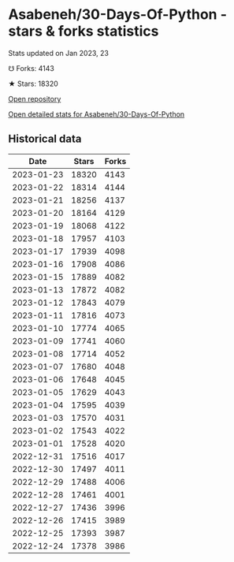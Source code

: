 # Asabeneh/30-Days-Of-Python - stars & forks statistics

Stats updated on Jan 2023, 23

☋ Forks: 4143

★ Stars: 18320

[Open repository](https://github.com/Asabeneh/30-Days-Of-Python)

[Open detailed stats for Asabeneh/30-Days-Of-Python](https://reviewgithub.com/rep/Asabeneh/30-Days-Of-Python)

## Historical data
| Date | Stars | Forks |
|------|-------|-------|
| 2023-01-23 | 18320 | 4143 | 
| 2023-01-22 | 18314 | 4144 | 
| 2023-01-21 | 18256 | 4137 | 
| 2023-01-20 | 18164 | 4129 | 
| 2023-01-19 | 18068 | 4122 | 
| 2023-01-18 | 17957 | 4103 | 
| 2023-01-17 | 17939 | 4098 | 
| 2023-01-16 | 17908 | 4086 | 
| 2023-01-15 | 17889 | 4082 | 
| 2023-01-13 | 17872 | 4082 | 
| 2023-01-12 | 17843 | 4079 | 
| 2023-01-11 | 17816 | 4073 | 
| 2023-01-10 | 17774 | 4065 | 
| 2023-01-09 | 17741 | 4060 | 
| 2023-01-08 | 17714 | 4052 | 
| 2023-01-07 | 17680 | 4048 | 
| 2023-01-06 | 17648 | 4045 | 
| 2023-01-05 | 17629 | 4043 | 
| 2023-01-04 | 17595 | 4039 | 
| 2023-01-03 | 17570 | 4031 | 
| 2023-01-02 | 17543 | 4022 | 
| 2023-01-01 | 17528 | 4020 | 
| 2022-12-31 | 17516 | 4017 | 
| 2022-12-30 | 17497 | 4011 | 
| 2022-12-29 | 17488 | 4006 | 
| 2022-12-28 | 17461 | 4001 | 
| 2022-12-27 | 17436 | 3996 | 
| 2022-12-26 | 17415 | 3989 | 
| 2022-12-25 | 17393 | 3987 | 
| 2022-12-24 | 17378 | 3986 | 

